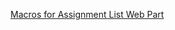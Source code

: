 [Macros for Assignment List Web Part](http://blog.salamandersoft.co.uk/index.php/2015/01/sharepoint-learning-kit-macros-for-assignment-list-web-part/)